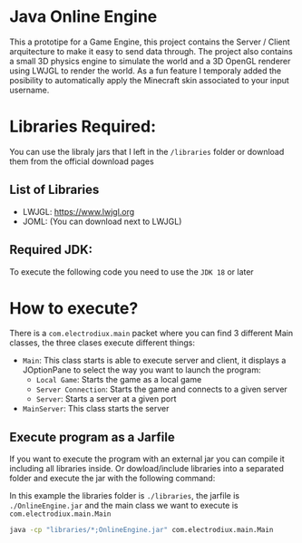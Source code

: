 # Java Online Engine

This a prototipe for a Game Engine, this project contains the Server / Client arquitecture to make it easy to send data through.
The project also contains a small 3D physics engine to simulate the world and a 3D OpenGL renderer using LWJGL to render the world.
As a fun feature I temporaly added the posibility to automatically apply the Minecraft skin associated to your input username.

# Libraries Required:

You can use the libraly jars that I left in the `/libraries` folder or download them from the official download pages

## List of Libraries

- LWJGL: https://www.lwjgl.org
- JOML: (You can download next to LWJGL)

## Required JDK:

To execute the following code you need to use the `JDK 18` or later

# How to execute?

There is a `com.electrodiux.main` packet where you can find 3 different Main classes, the three clases execute different things:

- `Main`: This class starts is able to execute server and client, it displays a JOptionPane to select the way you want to launch the program:
  - `Local Game`: Starts the game as a local game
  - `Server Connection`: Starts the game and connects to a given server
  - `Server`: Starts a server at a given port
- `MainServer`: This class starts the server

## Execute program as a Jarfile

If you want to execute the program with an external jar you can compile it including all libraries inside. Or dowload/include libraries into a separated folder and execute the jar with the following command:<br>

In this example the libraries folder is `./libraries`, the jarfile is `./OnlineEngine.jar` and the main class we want to execute is `com.electrodiux.main.Main`

```cmd
java -cp "libraries/*;OnlineEngine.jar" com.electrodiux.main.Main
```
